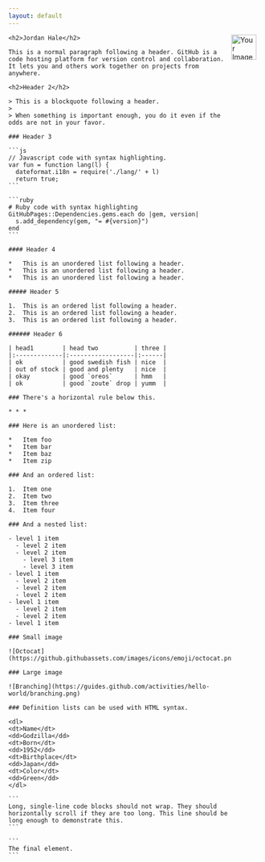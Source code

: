 ```yaml
---
layout: default
---
```

<!DOCTYPE html>
<html>
<head>
    <style>
        /* CSS to position the image on the far right */
        .image-container {
            float: right;
            margin-right: 10px; /* Add some space between the image and content */
        }
        /* CSS to make the image smaller */
        .image-container img {
            width: 50px; /* Adjust the width to your preferred size */
        }
    </style>
</head>
<body>
    <div class="image-container">
        <img src="https://i.pinimg.com/564x/2d/5d/6a/2d5d6a42cfb461030bb0bbfb5fc197ba.jpg" alt="Your Image">
    </div>

    <h2>Jordan Hale</h2>

    This is a normal paragraph following a header. GitHub is a code hosting platform for version control and collaboration. It lets you and others work together on projects from anywhere.

    <h2>Header 2</h2>

    > This is a blockquote following a header.
    >
    > When something is important enough, you do it even if the odds are not in your favor.

    ### Header 3

    ```js
    // Javascript code with syntax highlighting.
    var fun = function lang(l) {
      dateformat.i18n = require('./lang/' + l)
      return true;
    ```
    
    ```ruby
    # Ruby code with syntax highlighting
    GitHubPages::Dependencies.gems.each do |gem, version|
      s.add_dependency(gem, "= #{version}")
    end
    ```

    #### Header 4

    *   This is an unordered list following a header.
    *   This is an unordered list following a header.
    *   This is an unordered list following a header.

    ##### Header 5

    1.  This is an ordered list following a header.
    2.  This is an ordered list following a header.
    3.  This is an ordered list following a header.

    ###### Header 6

    | head1        | head two          | three |
    |:-------------|:------------------|:------|
    | ok           | good swedish fish | nice  |
    | out of stock | good and plenty   | nice  |
    | okay         | good `oreos`      | hmm   |
    | ok           | good `zoute` drop | yumm  |

    ### There's a horizontal rule below this.

    * * *

    ### Here is an unordered list:

    *   Item foo
    *   Item bar
    *   Item baz
    *   Item zip

    ### And an ordered list:

    1.  Item one
    2.  Item two
    3.  Item three
    4.  Item four

    ### And a nested list:

    - level 1 item
      - level 2 item
      - level 2 item
        - level 3 item
        - level 3 item
    - level 1 item
      - level 2 item
      - level 2 item
      - level 2 item
    - level 1 item
      - level 2 item
      - level 2 item
    - level 1 item

    ### Small image

    ![Octocat](https://github.githubassets.com/images/icons/emoji/octocat.png)

    ### Large image

    ![Branching](https://guides.github.com/activities/hello-world/branching.png)

    ### Definition lists can be used with HTML syntax.

    <dl>
    <dt>Name</dt>
    <dd>Godzilla</dd>
    <dt>Born</dt>
    <dd>1952</dd>
    <dt>Birthplace</dt>
    <dd>Japan</dd>
    <dt>Color</dt>
    <dd>Green</dd>
    </dl>

    ```
    Long, single-line code blocks should not wrap. They should horizontally scroll if they are too long. This line should be long enough to demonstrate this.
    ```

    ```
    The final element.
    ```

</body>
</html>
